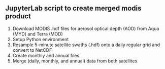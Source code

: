 ## JupyterLab script to create merged modis product
1. Download MODIS .hdf files for aerosol optical depth (AOD) from Aqua (MYD) and Terra (MOD)
2. Setup Python environment
3. Resample 5-minute satellite swaths (.hdf) onto a daily regular grid and convert to NetCDF
4. Create monthly and annual files
5. Merge (daily, monthly, and annual) data from both satellites
